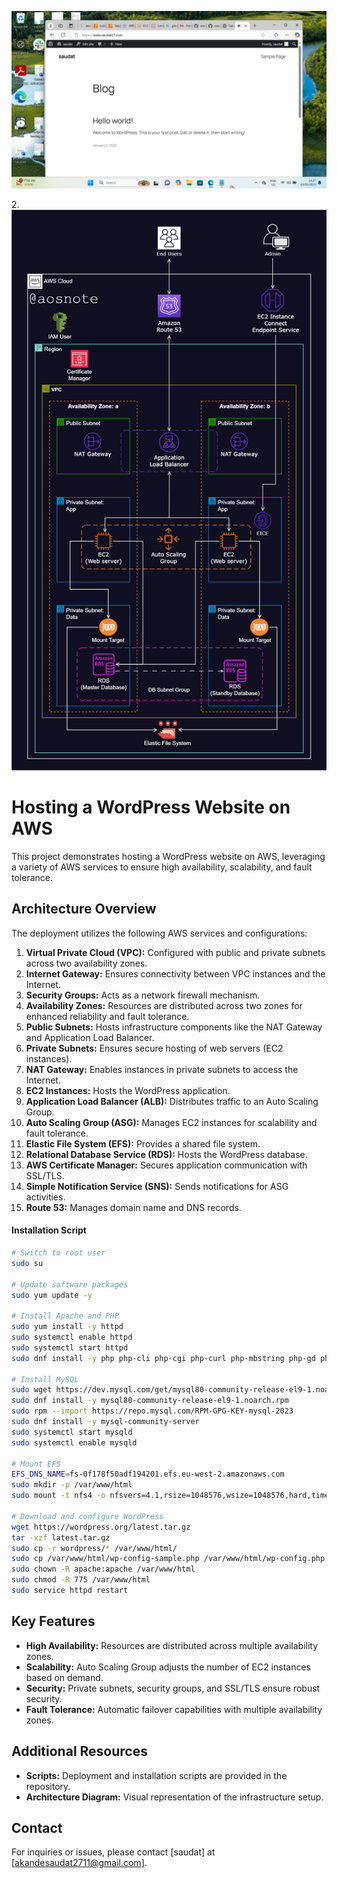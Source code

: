 ![Alt text](wordpress..png)

2.![Alt text](2._Host_a_WordPress_Website_on_AWS.png)


# Hosting a WordPress Website on AWS

This project demonstrates hosting a WordPress website on AWS, leveraging a variety of AWS services to ensure high availability, scalability, and fault tolerance.

## Architecture Overview

The deployment utilizes the following AWS services and configurations:
1. **Virtual Private Cloud (VPC):** Configured with public and private subnets across two availability zones.
2. **Internet Gateway:** Ensures connectivity between VPC instances and the Internet.
3. **Security Groups:** Acts as a network firewall mechanism.
4. **Availability Zones:** Resources are distributed across two zones for enhanced reliability and fault tolerance.
5. **Public Subnets:** Hosts infrastructure components like the NAT Gateway and Application Load Balancer.
6. **Private Subnets:** Ensures secure hosting of web servers (EC2 instances).
7. **NAT Gateway:** Enables instances in private subnets to access the Internet.
8. **EC2 Instances:** Hosts the WordPress application.
9. **Application Load Balancer (ALB):** Distributes traffic to an Auto Scaling Group.
10. **Auto Scaling Group (ASG):** Manages EC2 instances for scalability and fault tolerance.
11. **Elastic File System (EFS):** Provides a shared file system.
12. **Relational Database Service (RDS):** Hosts the WordPress database.
13. **AWS Certificate Manager:** Secures application communication with SSL/TLS.
14. **Simple Notification Service (SNS):** Sends notifications for ASG activities.
15. **Route 53:** Manages domain name and DNS records.


#### Installation Script
```bash
# Switch to root user
sudo su

# Update software packages
sudo yum update -y

# Install Apache and PHP
sudo yum install -y httpd
sudo systemctl enable httpd
sudo systemctl start httpd
sudo dnf install -y php php-cli php-cgi php-curl php-mbstring php-gd php-mysqlnd php-gettext php-json php-xml php-fpm php-intl php-zip php-bcmath php-ctype php-fileinfo php-openssl php-pdo php-tokenizer

# Install MySQL
sudo wget https://dev.mysql.com/get/mysql80-community-release-el9-1.noarch.rpm
sudo dnf install -y mysql80-community-release-el9-1.noarch.rpm
sudo rpm --import https://repo.mysql.com/RPM-GPG-KEY-mysql-2023
sudo dnf install -y mysql-community-server
sudo systemctl start mysqld
sudo systemctl enable mysqld

# Mount EFS
EFS_DNS_NAME=fs-0f178f50adf194201.efs.eu-west-2.amazonaws.com
sudo mkdir -p /var/www/html
sudo mount -t nfs4 -o nfsvers=4.1,rsize=1048576,wsize=1048576,hard,timeo=600,retrans=2,noresvport "$EFS_DNS_NAME":/ /var/www/html

# Download and configure WordPress
wget https://wordpress.org/latest.tar.gz
tar -xzf latest.tar.gz
sudo cp -r wordpress/* /var/www/html/
sudo cp /var/www/html/wp-config-sample.php /var/www/html/wp-config.php
sudo chown -R apache:apache /var/www/html
sudo chmod -R 775 /var/www/html
sudo service httpd restart
```

## Key Features

- **High Availability:** Resources are distributed across multiple availability zones.
- **Scalability:** Auto Scaling Group adjusts the number of EC2 instances based on demand.
- **Security:** Private subnets, security groups, and SSL/TLS ensure robust security.
- **Fault Tolerance:** Automatic failover capabilities with multiple availability zones.

## Additional Resources

- **Scripts:** Deployment and installation scripts are provided in the repository.
- **Architecture Diagram:** Visual representation of the infrastructure setup.

## Contact

For inquiries or issues, please contact [saudat] at [akandesaudat2711@gmail.com].
